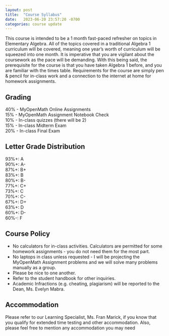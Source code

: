 ```yaml
---
layout: post
title:  "Course Syllabus"
date:   2023-06-20 23:57:20 -0700
categories: course update
---
```


This course is intended to be a 1 month fast-paced refresher on topics in Elementary Algebra. All of the topics covered in a traditional Algebra 1 curriculum will be covered, meaning one year’s worth of curriculum will be squeezed into one month. It is imperative that you are vigilant about the coursework as the pace will be demanding. With this being said, the prerequisite for the course is that you have taken Algebra 1 before, and you are familiar with the times table. Requirements for the course are simply pen & pencil for in-class work and a connection to the internet at home for homework assignments.

## Grading

40% - MyOpenMath Online Assignments  
15% - MyOpenMath Assignment Notebook Check  
10% - In-class quizzes (there will be 2)  
15% - In-class Midterm Exam  
20% - In-class Final Exam  

## Letter Grade Distribution

93%+: A  
90%+: A-  
87%+: B+  
83%+: B  
80%+: B-  
77%+: C+  
73%+: C  
70%+: C-  
67%+: D+  
63%+: D  
60%+: D-  
60%-: F  

## Course Policy

* No calculators for in-class activities. Calculators are permitted for some homework assignments - you do not need them for the most part.
* No laptops in class unless requested - I will be projecting the MyOpenMath Assignment problems and we will solve many problems manually as a group. 
* Please be nice to one another.
* Refer to the student handbook for other inquiries.
* Academic Infractions (e.g. cheating, plagiarism) will be reported to the Dean, Ms. Evelyn Mabra.

## Accommodation

Please refer to our Learning Specialist, Ms. Fran Marick, if you know that you qualify for extended time testing and other accommodation. Also, please feel free to mention any accommodation you may need

